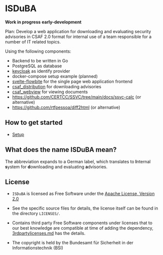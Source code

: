 <!--
 This file is Free Software under the Apache-2.0 License
 without warranty, see README.md and LICENSES/Apache-2.0.txt for details.

 SPDX-License-Identifier: Apache-2.0

 SPDX-FileCopyrightText: 2024 German Federal Office for Information Security (BSI) <https://www.bsi.bund.de>
 Software-Engineering: 2024 Intevation GmbH <https://intevation.de>
-->

# ISDuBA

**Work in progress** **early-development**

Plan: Develop a web application
for downloading and evaluating security advisories in CSAF 2.0 format
for internal use of a team responsible for a number of IT related topics.

Using the following components:
 * Backend to be written in Go
 * PostgreSQL as database
 * [keycloak](https://www.keycloak.org/) as identify provider
 * docker-compose setup example (planned)
 * [svelte-flowbite](https://flowbite-svelte.com/)
     for the single page web application frontend
 * [csaf_distribution](https://github.com/csaf-poc/csaf_distribution)
     for downloading advisories
 * [csaf_webview](https://github.com/csaf-poc/csaf_webview)
     for viewing documents
 * https://github.com/CERTCC/SSVC/tree/main/docs/ssvc-calc (or alternative)
 * https://github.com/rtfpessoa/diff2html (or alternative)


## How to get started
 * [Setup](docs/setup.md)


## What does the name ISDuBA mean?

The abbreviation expands to a German label, which translates to
  **I**nternal **s**ystem for **d**ownloading and evaluating **a**dvisories.

## License

- `ISDuBA` is licensed as Free Software under the [Apache License, Version 2.0](./LICENSES/Apache-License-2.0.txt)

- See the specific source files
  for details, the license itself can be found in the directory `LICENSES/`.

- Contains third party Free Software components under licenses that to our best knowledge are compatible at time of adding the dependency, [3rdpartylicenses.md](3rdpartylicenses.md) has the details.

- The copyright is held by the Bundesamt für Sicherheit in der Informationstechnik (BSI)
